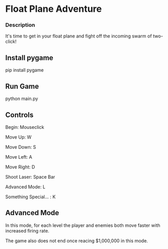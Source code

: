 # Float Plane Adventure

### Description

It's time to get in your float plane and fight off the incoming swarm of two-click!

## Install pygame

pip install pygame

## Run Game

python main.py

## Controls

Begin: Mouseclick

Move Up: W

Move Down: S

Move Left: A

Move Right: D

Shoot Laser: Space Bar

Advanced Mode: L

Something Special... : K

## Advanced Mode

In this mode, for each level the player and enemies both move faster with increased firing rate. 

The game also does not end once reacing $1,000,000 in this mode.

